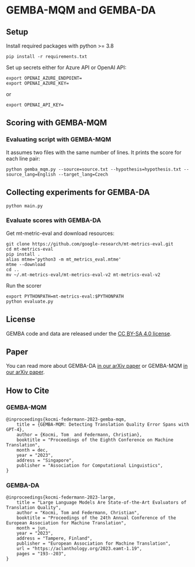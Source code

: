 # GEMBA-MQM and GEMBA-DA

## Setup

Install required packages with python >= 3.8 

```
pip install -r requirements.txt
```

Set up secrets either for Azure API or OpenAI API: 

```
export OPENAI_AZURE_ENDPOINT=
export OPENAI_AZURE_KEY=
```

or

```
export OPENAI_API_KEY=
```

## Scoring with GEMBA-MQM

### Evaluating script with GEMBA-MQM

It assumes two files with the same number of lines. It prints the score for each line pair:

```
python gemba_mqm.py --source=source.txt --hypothesis=hypothesis.txt --source_lang=English --target_lang=Czech
```


## Collecting experiments for GEMBA-DA

```
python main.py
```

### Evaluate scores with GEMBA-DA 

Get mt-metric-eval and download resources:

```
git clone https://github.com/google-research/mt-metrics-eval.git
cd mt-metrics-eval
pip install .
alias mtme='python3 -m mt_metrics_eval.mtme'
mtme --download
cd ..
mv ~/.mt-metrics-eval/mt-metrics-eval-v2 mt-metrics-eval-v2
```

Run the scorer

```
export PYTHONPATH=mt-metrics-eval:$PYTHONPATH
python evaluate.py
```

## License
GEMBA code and data are released under the [CC BY-SA 4.0 license](https://github.com/MicrosoftTranslator/GEMBA/blob/main/LICENSE.md).

## Paper
You can read more about GEMBA-DA [in our arXiv paper](https://arxiv.org/pdf/2302.14520.pdf) 
or GEMBA-MQM [in our arXiv paper](https://arxiv.org/pdf/2310.13988.pdf).

## How to Cite


### GEMBA-MQM 

    @inproceedings{kocmi-federmann-2023-gemba-mqm,
        title = {GEMBA-MQM: Detecting Translation Quality Error Spans with GPT-4},
        author = {Kocmi, Tom  and Federmann, Christian},
        booktitle = "Proceedings of the Eighth Conference on Machine Translation",
        month = dec,
        year = "2023",
        address = "Singapore",
        publisher = "Association for Computational Linguistics",
    }

### GEMBA-DA

    @inproceedings{kocmi-federmann-2023-large,
        title = "Large Language Models Are State-of-the-Art Evaluators of Translation Quality",
        author = "Kocmi, Tom and Federmann, Christian",
        booktitle = "Proceedings of the 24th Annual Conference of the European Association for Machine Translation",
        month = jun,
        year = "2023",
        address = "Tampere, Finland",
        publisher = "European Association for Machine Translation",
        url = "https://aclanthology.org/2023.eamt-1.19",
        pages = "193--203",
    }







